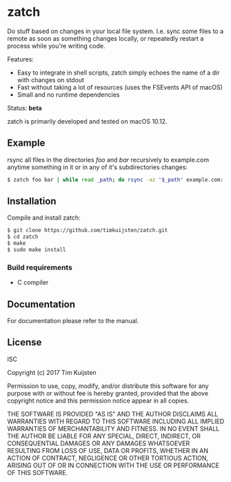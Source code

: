 # zatch

Do stuff based on changes in your local file system. I.e. sync some files to a
remote as soon as something changes locally, or repeatedly restart a process
while you're writing code.

Features:
* Easy to integrate in shell scripts, zatch simply echoes the name of a dir with
  changes on stdout
* Fast without taking a lot of resources (uses the FSEvents API of macOS)
* Small and no runtime dependencies

Status: **beta**

zatch is primarily developed and tested on macOS 10.12.


## Example

rsync all files in the directories *foo* and *bar* recursively to example.com
anytime something in it or in any of it's subdirectories changes:
```sh
$ zatch foo bar | while read _path; do rsync -az "$_path" example.com: ; done
```


## Installation

Compile and install zatch:

```sh
$ git clone https://github.com/timkuijsten/zatch.git
$ cd zatch
$ make
$ sudo make install
```


### Build requirements

* C compiler


## Documentation

For documentation please refer to the manual.


## License

ISC

Copyright (c) 2017 Tim Kuijsten

Permission to use, copy, modify, and/or distribute this software for any
purpose with or without fee is hereby granted, provided that the above
copyright notice and this permission notice appear in all copies.

THE SOFTWARE IS PROVIDED "AS IS" AND THE AUTHOR DISCLAIMS ALL WARRANTIES
WITH REGARD TO THIS SOFTWARE INCLUDING ALL IMPLIED WARRANTIES OF
MERCHANTABILITY AND FITNESS. IN NO EVENT SHALL THE AUTHOR BE LIABLE FOR
ANY SPECIAL, DIRECT, INDIRECT, OR CONSEQUENTIAL DAMAGES OR ANY DAMAGES
WHATSOEVER RESULTING FROM LOSS OF USE, DATA OR PROFITS, WHETHER IN AN
ACTION OF CONTRACT, NEGLIGENCE OR OTHER TORTIOUS ACTION, ARISING OUT OF
OR IN CONNECTION WITH THE USE OR PERFORMANCE OF THIS SOFTWARE.
